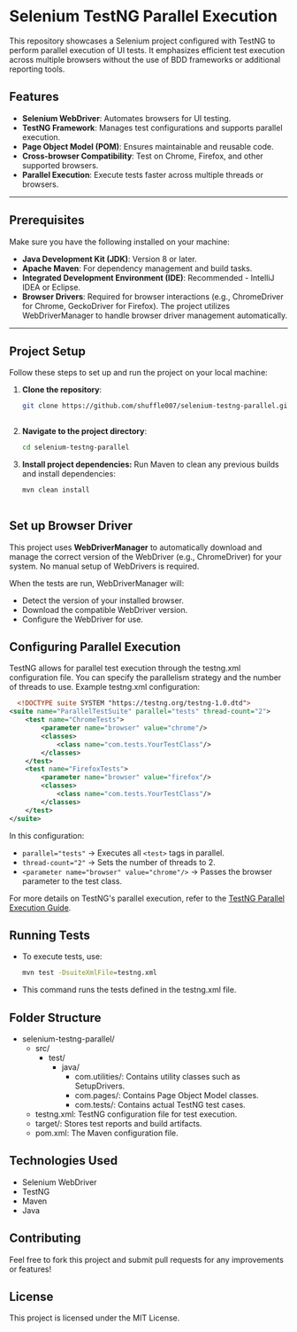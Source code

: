 # Selenium TestNG Parallel Execution


This repository showcases a Selenium project configured with TestNG to perform parallel execution of UI tests. It emphasizes efficient test execution across multiple browsers without the use of BDD frameworks or additional reporting tools.

## Features
- **Selenium WebDriver**: Automates browsers for UI testing.
- **TestNG Framework**: Manages test configurations and supports parallel execution.
- **Page Object Model (POM)**: Ensures maintainable and reusable code.
- **Cross-browser Compatibility**: Test on Chrome, Firefox, and other supported browsers.
- **Parallel Execution**: Execute tests faster across multiple threads or browsers.
---

## Prerequisites
Make sure you have the following installed on your machine:
- **Java Development Kit (JDK)**: Version 8 or later.
- **Apache Maven**: For dependency management and build tasks.
- **Integrated Development Environment (IDE)**: Recommended - IntelliJ IDEA or Eclipse.
- **Browser Drivers**: Required for browser interactions (e.g., ChromeDriver for Chrome, GeckoDriver for Firefox). The project utilizes WebDriverManager to handle browser driver management automatically.

---

## Project Setup

Follow these steps to set up and run the project on your local machine:

1. **Clone the repository**:
   ```bash
   git clone https://github.com/shuffle007/selenium-testng-parallel.git
  
2. **Navigate to the project directory**:
   ```bash
   cd selenium-testng-parallel
   ```
3. **Install project dependencies:** Run Maven to clean any previous builds and install dependencies:
   ```bash
   mvn clean install
    
## Set up Browser Driver
This project uses **WebDriverManager** to automatically download and manage the correct version of the WebDriver (e.g., ChromeDriver) for your system. No manual setup of WebDrivers is required.

When the tests are run, WebDriverManager will:
- Detect the version of your installed browser.
- Download the compatible WebDriver version.
- Configure the WebDriver for use.

## Configuring Parallel Execution
TestNG allows for parallel test execution through the testng.xml configuration file. You can specify the parallelism strategy and the number of threads to use.
Example testng.xml configuration:
```xml
  <!DOCTYPE suite SYSTEM "https://testng.org/testng-1.0.dtd">
<suite name="ParallelTestSuite" parallel="tests" thread-count="2">
    <test name="ChromeTests">
        <parameter name="browser" value="chrome"/>
        <classes>
            <class name="com.tests.YourTestClass"/>
        </classes>
    </test>
    <test name="FirefoxTests">
        <parameter name="browser" value="firefox"/>
        <classes>
            <class name="com.tests.YourTestClass"/>
        </classes>
    </test>
</suite>
```
In this configuration:

- `parallel="tests"` → Executes all `<test>` tags in parallel.
- `thread-count="2"` → Sets the number of threads to 2.
- `<parameter name="browser" value="chrome"/>` → Passes the browser parameter to the test class.

For more details on TestNG's parallel execution, refer to the [TestNG Parallel Execution Guide](https://www.browserstack.com/guide/run-parallel-test-cases-in-testng).

## Running Tests
- To execute tests, use: 
  ```bash
  mvn test -DsuiteXmlFile=testng.xml
  ```
- This command runs the tests defined in the testng.xml file.

## Folder Structure
- selenium-testng-parallel/
  - src/
    - test/
      - java/
        - com.utilities/: Contains utility classes such as SetupDrivers.
        - com.pages/: Contains Page Object Model classes.
        - com.tests/: Contains actual TestNG test cases.
  - testng.xml: TestNG configuration file for test execution.
  - target/: Stores test reports and build artifacts.
  - pom.xml: The Maven configuration file.

## Technologies Used
- Selenium WebDriver
- TestNG
- Maven
- Java

## Contributing
Feel free to fork this project and submit pull requests for any improvements or features!

## License
This project is licensed under the MIT License.
